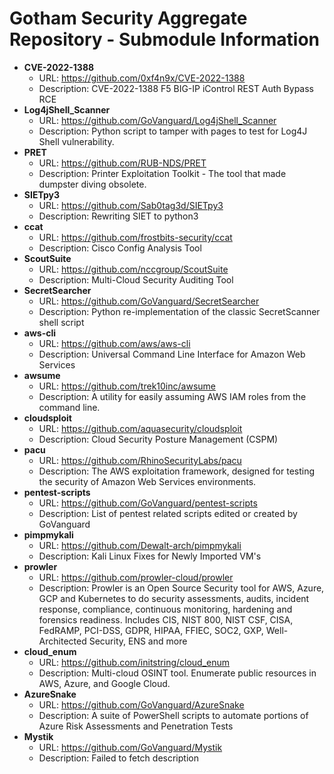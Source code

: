 # Gotham Security Aggregate Repository - Submodule Information
- **CVE-2022-1388**
  - URL: https://github.com/0xf4n9x/CVE-2022-1388
  - Description: CVE-2022-1388 F5 BIG-IP iControl REST Auth Bypass RCE
- **Log4jShell_Scanner**
  - URL: https://github.com/GoVanguard/Log4jShell_Scanner
  - Description: Python script to tamper with pages to test for Log4J Shell vulnerability.
- **PRET**
  - URL: https://github.com/RUB-NDS/PRET
  - Description: Printer Exploitation Toolkit - The tool that made dumpster diving obsolete.
- **SIETpy3**
  - URL: https://github.com/Sab0tag3d/SIETpy3
  - Description: Rewriting SIET to python3
- **ccat**
  - URL: https://github.com/frostbits-security/ccat
  - Description: Cisco Config Analysis Tool
- **ScoutSuite**
  - URL: https://github.com/nccgroup/ScoutSuite
  - Description: Multi-Cloud Security Auditing Tool
- **SecretSearcher**
  - URL: https://github.com/GoVanguard/SecretSearcher
  - Description: Python re-implementation of the classic SecretScanner shell script
- **aws-cli**
  - URL: https://github.com/aws/aws-cli
  - Description: Universal Command Line Interface for Amazon Web Services
- **awsume**
  - URL: https://github.com/trek10inc/awsume
  - Description: A utility for easily assuming AWS IAM roles from the command line.
- **cloudsploit**
  - URL: https://github.com/aquasecurity/cloudsploit
  - Description: Cloud Security Posture Management (CSPM)
- **pacu**
  - URL: https://github.com/RhinoSecurityLabs/pacu
  - Description: The AWS exploitation framework, designed for testing the security of Amazon Web Services environments.
- **pentest-scripts**
  - URL: https://github.com/GoVanguard/pentest-scripts
  - Description: List of pentest related scripts edited or created by GoVanguard
- **pimpmykali**
  - URL: https://github.com/Dewalt-arch/pimpmykali
  - Description: Kali Linux Fixes for Newly Imported VM's
- **prowler**
  - URL: https://github.com/prowler-cloud/prowler
  - Description: Prowler is an Open Source Security tool for AWS, Azure, GCP and Kubernetes to do security assessments, audits, incident response, compliance, continuous monitoring, hardening and forensics readiness. Includes CIS, NIST 800, NIST CSF, CISA, FedRAMP, PCI-DSS, GDPR, HIPAA, FFIEC, SOC2, GXP, Well-Architected Security, ENS and more
- **cloud_enum**
  - URL: https://github.com/initstring/cloud_enum
  - Description: Multi-cloud OSINT tool. Enumerate public resources in AWS, Azure, and Google Cloud.
- **AzureSnake**
  - URL: https://github.com/GoVanguard/AzureSnake
  - Description: A suite of PowerShell scripts to automate portions of Azure Risk Assessments and Penetration Tests
- **Mystik**
  - URL: https://github.com/GoVanguard/Mystik
  - Description: Failed to fetch description

